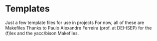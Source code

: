 # Templates
Just a few template files for use in projects
For now, all of these are Makefiles
Thanks to Paulo Alexandre Ferreira (prof. at DEI-ISEP) for the (f)lex and the yacc/bison Makefiles.
